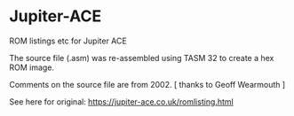 # Jupiter-ACE
ROM listings etc for Jupiter ACE

The source file (.asm) was re-assembled using TASM 32 to create a hex ROM image.

Comments on the source file are from 2002. [ thanks to Geoff Wearmouth ]

See here for original:  https://jupiter-ace.co.uk/romlisting.html
